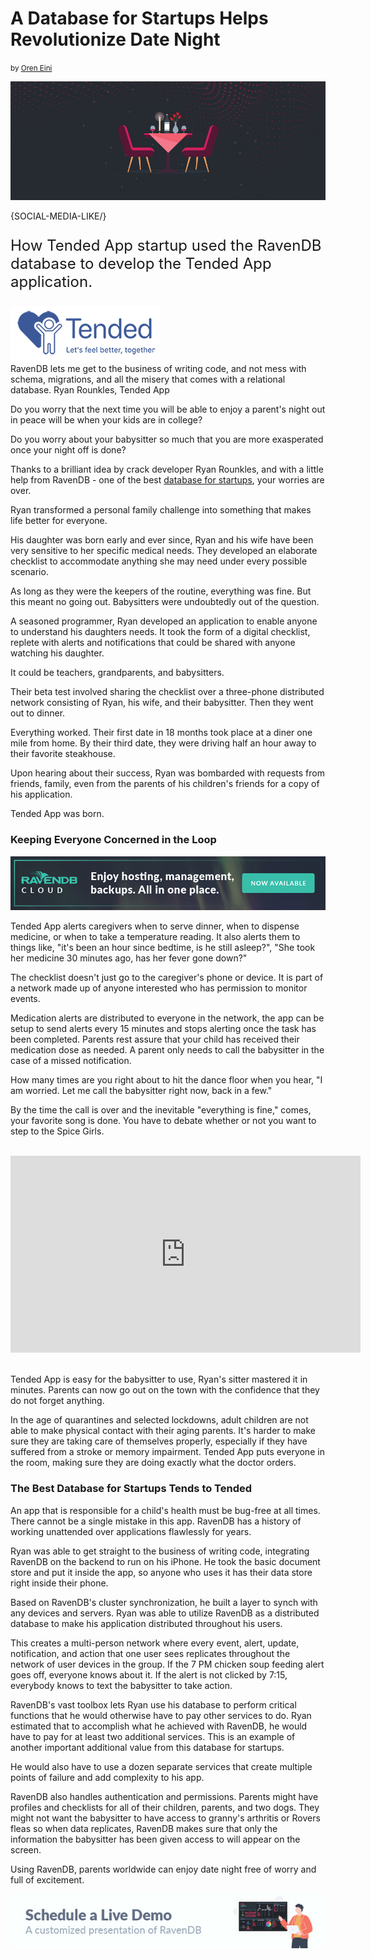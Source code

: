 # A Database for Startups Helps Revolutionize Date Night
<small>by <a href="mailto:ayende@ayende.com">Oren Eini</a></small>

<div class="article-img figure text-center">
  <img src="images/tended-app-uses-the-database-for-startups-to-spice-up-date-night.jpg" alt="How RavenDB proven database for startups allowed Tended App to maintain a digital checklist distributed over user devices to make leaving the kids at home a worry free experience." class="img-responsive img-thumbnail">
</div>

{SOCIAL-MEDIA-LIKE/}

<p class="lead margin-top-sm" style="font-size:24px;">How Tended App startup used the RavenDB database to develop the Tended App application.</p>

<div class="flex-vertical text-center margin-top-sm margin-bottom-sm" style="align-items:center">
    <a href="https://tended-app.com/" target="_blank" rel="nofollow"><img src="images/tended-app.png" class="img-responsive m-0-auto" alt="Tended App"/></a>
</div>

<div class="f-s-quote margin-top-sm margin-bottom-sm">
    <span class="quote-content">RavenDB lets me get to the business of writing code, and not mess with schema, migrations, and all the misery that comes with a relational database.</span>
    <span class="quote-author margin-top-xs margin-bottom-xs">Ryan Rounkles, Tended App</span>
</div>

Do you worry that the next time you will be able to enjoy a parent's night out in peace will be when your kids are in college?

Do you worry about your babysitter so much that you are more exasperated once your night off is done?

Thanks to a brilliant idea by crack developer Ryan Rounkles, and with a little help from RavenDB - one of the best [database for startups](https://ravendb.net/articles/ravendb-best-nosql-database-example-for-startups), your worries are over.

Ryan transformed a personal family challenge into something that makes life better for everyone.

His daughter was born early and ever since, Ryan and his wife have been very sensitive to her specific medical needs. They developed an elaborate checklist to accommodate anything she may need under every possible scenario.

As long as they were the keepers of the routine, everything was fine. But this meant no going out. Babysitters were undoubtedly out of the question.

A seasoned programmer, Ryan developed an application to enable anyone to understand his daughters needs. It took the form of a digital checklist, replete with alerts and notifications that could be shared with anyone watching his daughter.

It could be teachers, grandparents, and babysitters.

Their beta test involved sharing the checklist over a three-phone distributed network consisting of Ryan, his wife, and their babysitter. Then they went out to dinner.

Everything worked. Their first date in 18 months took place at a diner one mile from home. By their third date, they were driving half an hour away to their favorite steakhouse.

Upon hearing about their success, Ryan was bombarded with requests from friends, family, even from the parents of his children's friends for a copy of his application.

Tended App was born.

### Keeping Everyone Concerned in the Loop

<div class="margin-top margin-bottom">
    <a href="https://cloud.ravendb.net"><img src="images/ravendb-cloud.png" class="img-responsive m-0-auto" alt="Managed Cloud Hosting"/></a>
</div>

Tended App alerts caregivers when to serve dinner, when to dispense medicine, or when to take a temperature reading. It also alerts them to things like, "it's been an hour since bedtime, is he still asleep?", "She took her medicine 30  minutes ago, has her fever gone down?"

The checklist doesn't just go to the caregiver's phone or device. It is part of a network made up of anyone interested who has permission to monitor events.

Medication alerts are distributed to everyone in the network, the app can be setup to send alerts every 15 minutes and stops alerting once the task has been completed. Parents rest assure that your child has received their medication dose as needed. A parent only needs to call the babysitter in the case of a missed notification.

How many times are you right about to hit the dance floor when you hear, "I am worried. Let me call the babysitter right now, back in a few."

By the time the call is over and the inevitable "everything is fine," comes, your favorite song is done. You have to debate whether or not you want to step to the Spice Girls.
<br/>
<br/>
<div class="text-center"><iframe width="560" height="315" src="https://www.youtube.com/embed/gJLIiF15wjQ?start=48" frameborder="0" allow="accelerometer; autoplay; encrypted-media; gyroscope; picture-in-picture" allowfullscreen></iframe></div>
<br/>

Tended App is easy for the babysitter to use, Ryan's sitter mastered it in minutes. Parents can now go out on the town with the confidence that they do not forget anything.

In the age of quarantines and selected lockdowns, adult children are not able to make physical contact with their aging parents. It's harder to make sure they are taking care of themselves properly, especially if they have suffered from a stroke or memory impairment. Tended App puts everyone in the room, making sure they are doing exactly what the doctor orders.

### The Best Database for Startups Tends to Tended

An app that is responsible for a child's health must be bug-free at all times. There cannot be a single mistake in this app. RavenDB has a history of working unattended over applications flawlessly for years.

Ryan was able to get straight to the business of writing code, integrating RavenDB on the backend to run on his iPhone. He took the basic document store and put it inside the app, so anyone who uses it has their data store right inside their phone.

Based on RavenDB's cluster synchronization, he built a layer to synch with any devices and servers. Ryan was able to utilize RavenDB as a distributed database to make his application distributed throughout his users.

This creates a multi-person network where every event, alert, update, notification, and action that one user sees replicates throughout the network of user devices in the group. If the 7 PM chicken soup feeding alert goes off, everyone knows about it. If the alert is not clicked by 7:15, everybody knows to text the babysitter to take action.

RavenDB's vast toolbox lets Ryan use his database to perform critical functions that he would otherwise have to pay other services to do. Ryan estimated that to accomplish what he achieved with RavenDB, he would have to pay for at least two additional services. This is an example of another important additional value from this database for startups.

He would also have to use a dozen separate services that create multiple points of failure and add complexity to his app.

RavenDB also handles authentication and permissions. Parents might have profiles and checklists for all of their children, parents, and two dogs. They might not want the babysitter to have access to granny's arthritis or Rovers fleas so when data replicates, RavenDB makes sure that only the information the babysitter has been given access to will appear on the screen.

Using RavenDB, parents worldwide can enjoy date night free of worry and full of excitement.

<div>
    <a href="https://ravendb.net/live-demo"><img src="images/live-demo-banner2.jpg" class="img-responsive m-0-auto" alt="Schedule a FREE Demo of RavenDB"/></a>
</div>
